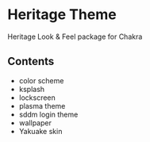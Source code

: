 Heritage Theme
==========

Heritage Look & Feel package for Chakra

## Contents

* color scheme
* ksplash
* lockscreen
* plasma theme
* sddm login theme
* wallpaper
* Yakuake skin

